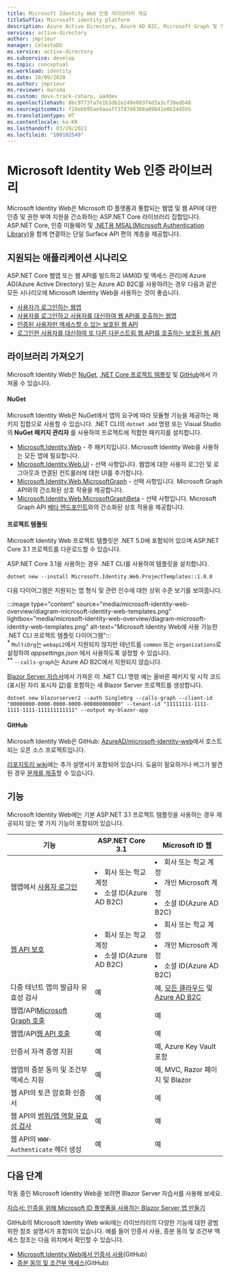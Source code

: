 ```yaml
---
title: Microsoft Identity Web 인증 라이브러리 개요
titleSuffix: Microsoft identity platform
description: Azure Active Directory, Azure AD B2C, Microsoft Graph 및 기타 웹 API와 통합되는 ASP.NET Core 애플리케이션에 대한 인증 및 권한 부여 라이브러리인 Microsoft Identity Web에 대해 알아봅니다.
services: active-directory
author: jmprieur
manager: CelesteDG
ms.service: active-directory
ms.subservice: develop
ms.topic: conceptual
ms.workload: identity
ms.date: 10/09/2020
ms.author: jmprieur
ms.reviewer: marsma
ms.custom: devx-track-csharp, aaddev
ms.openlocfilehash: 8bc9773fa7e1b3db2e249e803f4d2a3cf39edb48
ms.sourcegitcommit: f28ebb95ae9aaaff3f87d8388a09b41e0b3445b5
ms.translationtype: HT
ms.contentlocale: ko-KR
ms.lasthandoff: 03/29/2021
ms.locfileid: "100102549"
---
```

# <a name="microsoft-identity-web-authentication-library"></a>Microsoft Identity Web 인증 라이브러리

Microsoft Identity Web은 Microsoft ID 플랫폼과 통합되는 웹앱 및 웹 API에 대한 인증 및 권한 부여 지원을 간소화하는 ASP.NET Core 라이브러리 집합입니다. ASP.NET Core, 인증 미들웨어 및 [.NET용 MSAL(Microsoft Authentication Library)](https://github.com/azuread/microsoft-authentication-library-for-dotnet)을 함께 연결하는 단일 Surface API 편의 계층을 제공합니다.

## <a name="supported-application-scenarios"></a>지원되는 애플리케이션 시나리오

ASP.NET Core 웹앱 또는 웹 API를 빌드하고 IAM(ID 및 액세스 관리)에 Azure AD(Azure Active Directory) 또는 Azure AD B2C를 사용하려는 경우 다음과 같은 모든 시나리오에 Microsoft Identity Web을 사용하는 것이 좋습니다.

- [사용자가 로그인하는 웹앱](scenario-web-app-sign-user-overview.md)
- [사용자를 로그인하고 사용자를 대신하여 웹 API를 호출하는 웹앱](scenario-web-app-call-api-overview.md)
- [인증된 사용자만 액세스할 수 있는 보호된 웹 API](scenario-protected-web-api-overview.md)
- [로그인한 사용자를 대신하여 또 다른 다운스트림 웹 API를 호출하는 보호된 웹 API](scenario-web-api-call-api-overview.md)

## <a name="get-the-library"></a>라이브러리 가져오기

Microsoft Identity Web은 [NuGet](#nuget), [.NET Core 프로젝트 템플릿](#project-templates) 및 [GitHub](#github)에서 가져올 수 있습니다.

#### <a name="nuget"></a>NuGet

Microsoft Identity Web은 NuGet에서 앱의 요구에 따라 모듈형 기능을 제공하는 패키지 집합으로 사용할 수 있습니다. .NET CLI의 `dotnet add` 명령 또는 Visual Studio의 **NuGet 패키지 관리자** 를 사용하여 프로젝트에 적합한 패키지를 설치합니다.

- [Microsoft.Identity.Web](https://www.nuget.org/packages/Microsoft.Identity.Web) - 주 패키지입니다. Microsoft Identity Web을 사용하는 모든 앱에 필요합니다.
- [Microsoft.Identity.Web.UI](https://www.nuget.org/packages/Microsoft.Identity.Web.UI) - 선택 사항입니다. 웹앱에 대한 사용자 로그인 및 로그아웃과 연결된 컨트롤러에 대한 UI를 추가합니다.
- [Microsoft.Identity.Web.MicrosoftGraph](https://www.nuget.org/packages/Microsoft.Identity.Web.MicrosoftGraph) - 선택 사항입니다. Microsoft Graph API와의 간소화된 상호 작용을 제공합니다.
- [Microsoft.Identity.Web.MicrosoftGraphBeta](https://www.nuget.org/packages/Microsoft.Identity.Web.MicrosoftGraphBeta) - 선택 사항입니다. Microsoft Graph API [베타 엔드포인트](/graph/api/overview?view=graph-rest-beta&preserve-view=true)와의 간소화된 상호 작용을 제공합니다.

#### <a name="project-templates"></a>프로젝트 템플릿

Microsoft Identity Web 프로젝트 템플릿은 .NET 5.0에 포함되어 있으며 ASP.NET Core 3.1 프로젝트를 다운로드할 수 있습니다.

ASP.NET Core 3.1을 사용하는 경우 .NET CLI를 사용하여 템플릿을 설치합니다.

```dotnetcli
dotnet new --install Microsoft.Identity.Web.ProjectTemplates::1.0.0
```

다음 다이어그램은 지원되는 앱 형식 및 관련 인수에 대한 상위 수준 보기를 보여줍니다.

:::image type="content" source="media/microsoft-identity-web-overview/diagram-microsoft-identity-web-templates.png" lightbox="media/microsoft-identity-web-overview/diagram-microsoft-identity-web-templates.png" alt-text="Microsoft Identity Web에 사용 가능한 .NET CLI 프로젝트 템플릿 다이어그램":::
<br /><sup><b>*</b></sup> `MultiOrg`는 `webapi2`에서 지원되지 않지만 테넌트를 `common` 또는 `organizations`로 설정하여 *appsettings.json* 에서 사용하도록 설정할 수 있습니다.
<br /><sup><b>**</b></sup> `--calls-graph`는 Azure AD B2C에서 지원되지 않습니다.

[Blazor Server 자습서](tutorial-blazor-server.md)에서 가져온 이 .NET CLI 명령 예는 올바른 패키지 및 시작 코드(표시된 자리 표시자 값)를 포함하는 새 Blazor Server 프로젝트를 생성합니다.

```dotnetcli
dotnet new blazorserver2 --auth SingleOrg --calls-graph --client-id "00000000-0000-0000-0000-000000000000" --tenant-id "11111111-1111-1111-1111-111111111111" --output my-blazor-app
```

#### <a name="github"></a>GitHub

Microsoft Identity Web은 GitHub: <a href="https://github.com/AzureAD/microsoft-identity-web" target="_blank">AzureAD/microsoft-identity-web</a>에서 호스트되는 오픈 소스 프로젝트입니다.

[리포지토리 wiki](https://github.com/AzureAD/microsoft-identity-web/wiki)에는 추가 설명서가 포함되어 있습니다. 도움이 필요하거나 버그가 발견된 경우 [문제를 제출](https://github.com/AzureAD/microsoft-identity-web/issues)할 수 있습니다.

## <a name="features"></a>기능

Microsoft Identity Web에는 기본 ASP.NET 3.1 프로젝트 템플릿을 사용하는 경우 제공되지 않는 몇 가지 기능이 포함되어 있습니다.

| 기능                                                                                  | ASP.NET Core 3.1                                                     | Microsoft ID 웹                                                                                  |
|------------------------------------------------------------------------------------------|----------------------------------------------------------------------|---------------------------------------------------------------------------------------------------------|
| 웹앱에서 [사용자 로그인](scenario-web-app-sign-user-app-configuration.md)             | <li>회사 또는 학교 계정<li>소셜 ID(Azure AD B2C) | <li>회사 또는 학교 계정<li>개인 Microsoft 계정<li>소셜 ID(Azure AD B2C)     |
| [웹 API 보호](scenario-protected-web-api-app-configuration.md#microsoftidentityweb) | <li>회사 또는 학교 계정<li>소셜 ID(Azure AD B2C) | <li>회사 또는 학교 계정<li>개인 Microsoft 계정<li>소셜 ID(Azure AD B2C)     |
| 다중 테넌트 앱의 발급자 유효성 검사                                                   | 예                                                                   | 예, [모든 클라우드](authentication-national-cloud.md) 및 [Azure AD B2C](../../active-directory-b2c/index.yml) |
| 웹앱/API[Microsoft Graph 호출][scenario-api-call-graph]                             | 예                                                                   | 예                                                                                                     |
| 웹앱/API[웹 API 호출][scenario-api-call-api]                                       | 예                                                                   | 예                                                                                                     |
| 인증서 자격 증명 지원                                                         | 예                                                                   | 예, Azure Key Vault 포함                                                                          |
| 웹앱의 증분 동의 및 조건부 액세스 지원                           | 예                                                                   | 예, MVC, Razor 페이지 및 Blazor                                                                    |
| 웹 API의 토큰 암호화 인증서                                                | 예                                                                   | 예                                                                                                     |
| 웹 API의 [범위/앱 역할 유효성 검사][scenario-api-validation]                        | 예                                                                   | 예                                                                                                     |
| 웹 API의 `WWW-Authenticate` 헤더 생성                                         | 예                                                                   | 예                                                                                                     |

## <a name="next-steps"></a>다음 단계

작동 중인 Microsoft Identity Web을 보려면 Blazor Server 자습서를 사용해 보세요.

[자습서: 인증을 위해 Microsoft ID 플랫폼을 사용하는 Blazor Server 앱 만들기](tutorial-blazor-server.md)

GitHub의 Microsoft Identity Web wiki에는 라이브러리의 다양한 기능에 대한 광범위한 참조 설명서가 포함되어 있습니다. 예를 들어 인증서 사용, 증분 동의 및 조건부 액세스 참조는 다음 위치에서 확인할 수 있습니다.

- <a href="https://github.com/AzureAD/microsoft-identity-web/wiki/Using-certificates" target="_blank">Microsoft.Identity.Web에서 인증서 사용</a>(GitHub)
- <a href="https://github.com/AzureAD/microsoft-identity-web/wiki/Managing-incremental-consent-and-conditional-access" target="_blank">증분 동의 및 조건부 액세스</a>(GitHub)

<!-- LINKS -->
<!--  [miw-certs]: microsoft-identity-web-certificates.md  -->
<!--  [miw-certs-decrypt]: microsoft-identity-web-certificates.md#decryption-certificates  -->
<!--  [miw-inc-consent-ca-header]: microsoft-identity-web-consent-conditional-access.md#handling-incremental-consent-or-conditional-access-in-web-apis  -->
<!--  [miw-inc-consent-ca]: microsoft-identity-web-consent-conditional-access.md  -->
[scenario-api-call-api]: scenario-web-api-call-api-call-api.md#option-1-call-microsoft-graph-with-the-sdk  
[scenario-api-call-graph]: scenario-web-api-call-api-call-api.md#option-1-call-microsoft-graph-with-the-sdk  
[scenario-api-validation]: scenario-protected-web-api-verification-scope-app-roles.md  
